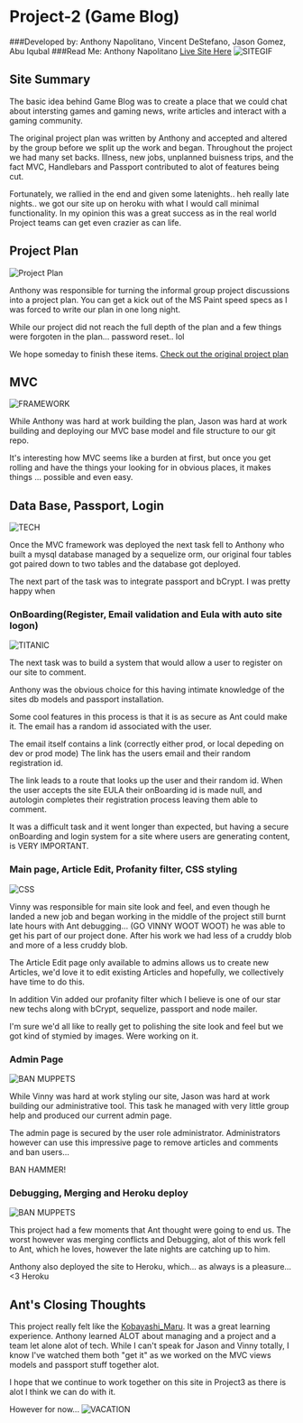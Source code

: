 # Project-2 (Game Blog)
###Developed by: Anthony Napolitano,  Vincent DeStefano, Jason Gomez, Abu Iqubal
###Read Me: Anthony Napolitano
[Live Site Here](https://hidden-depths-72803.herokuapp.com/)
![SITEGIF](https://raw.githubusercontent.com/aNap73/Bootstrap-Portfolio.github.io/master/assets/images/Project2Splash.png)

## Site Summary

The basic idea behind Game Blog was to create a place that we could chat about intersting games and gaming news, write articles and interact with a gaming community.

The original project plan was written by Anthony and accepted and altered by the group before we split up the work and began. Throughout the project we had many set backs. Illness, new jobs, unplanned buisness trips, and the fact MVC, Handlebars and Passport contributed to alot of features being cut. 

Fortunately, we rallied in the end and given some latenights.. heh really late nights.. we got our site up on heroku with what I would call minimal functionality. In my opinion this was a great success as in the real world Project teams can get even crazier as can life. 


## Project Plan
![Project Plan](https://media.giphy.com/media/r6nDKpBpVKz2U/giphy.gif)

Anthony was responsible for turning the informal group project discussions into a project plan.
You can get a kick out of the MS Paint speed specs as I was forced to write our plan in one long night.

While our project did not reach the full depth of the plan and a few things were forgoten in the plan... password reset.. lol

We hope someday to finish these items.
[Check out the original project plan](https://docs.google.com/document/d/1orlH0IazXP3EhP4c3Up1wwwvlq-nKstTUYJT41yhEfY/edit?usp=sharing)

## MVC
![FRAMEWORK](https://media.giphy.com/media/UcK7JalnjCz0k/giphy.gif)

While Anthony was hard at work building the plan, Jason was hard at work building and deploying our MVC base model and file structure to our git repo.

It's interesting how MVC seems like a burden at first, but once you get rolling and have the things your looking for in obvious places, it makes things ... possible and even easy.

## Data Base, Passport, Login
![TECH](https://media.giphy.com/media/DnVvp3yHjdhyo/giphy.gif)

Once the MVC framework was deployed the next task fell to Anthony who built a mysql database managed by a sequelize orm, our original four tables got paired down to two tables and the database got deployed. 

The next part of the task was to integrate passport and bCrypt. I was pretty happy when

### OnBoarding(Register, Email validation and Eula with auto site logon)
![TITANIC](https://media.giphy.com/media/XOY5y7YXjTD7q/giphy.gif)

The next task was to build a system that would allow a user to register on our site to comment.

Anthony was the obvious choice for this having intimate knowledge of the sites db models and passport installation.

Some cool features in this process is that it is as secure as Ant could make it.  The email has a random id associated with the user. 

The email itself contains a link (correctly either prod, or local depeding on dev or prod mode)
The link has the users email and their random registration id.

The link leads to a route that looks up the user and their random id. When the user accepts the site EULA their onBoarding id is made null, and autologin completes their registration process leaving them able to comment.

It was a difficult task and it went longer than expected, but having a secure onBoarding and login system for a site where users are generating content, is VERY IMPORTANT.

### Main page, Article Edit, Profanity filter, CSS styling
![CSS](https://media.giphy.com/media/yYSSBtDgbbRzq/giphy.gif)

Vinny was responsible for main site look and feel, and even though he landed a new job and began working in the middle of the project still burnt late hours with Ant debugging... (GO VINNY WOOT WOOT) he was able to get his part of our project done. After his work we had less of a cruddy blob and more of a less cruddy blob. 

The Article Edit page only available to admins allows us to create new Articles, we'd love it to edit existing Articles and hopefully, we collectively have time to do this.

In addition Vin added our profanity filter which I believe is one of our star new techs along with bCrypt, sequelize, passport and node mailer.

I'm sure we'd all like to really get to polishing the site look and feel but we got kind of stymied by images. Were working on it. 

### Admin Page
![BAN MUPPETS](https://media.giphy.com/media/MoiWQjQ2JZdDO/giphy.gif)

While Vinny was hard at work styling our site, Jason was hard at work building our administrative tool. This task he managed with very little group help and produced our current admin page. 

The admin page is secured by the user role administrator. Administrators however can use this impressive page to remove articles and comments and ban users... 

BAN HAMMER!

### Debugging, Merging and Heroku deploy
![BAN MUPPETS](https://media.giphy.com/media/13HgwGsXF0aiGY/giphy.gif)

This project had a few moments that Ant thought were going to end us. The worst however was merging conflicts and Debugging, alot of this work fell to Ant, which he loves, however the late nights are catching up to him. 

Anthony also deployed the site to Heroku, which... as always is a pleasure... <3 Heroku
  
## Ant's Closing Thoughts

This project really felt like the [Kobayashi_Maru](https://en.wikipedia.org/wiki/Kobayashi_Maru). It was a great learning experience. Anthony learned ALOT about managing and a project and a team let alone alot of tech. While I can't speak for Jason and Vinny totally, I know I've watched them both "get it" as we worked on the MVC views models and passport stuff together alot.

I hope that we continue to work together on this site in Project3 as there is alot I think we can do with it.

However for now... 
![VACATION](https://media.giphy.com/media/5qoRdabXeT4GY/giphy.gif)

